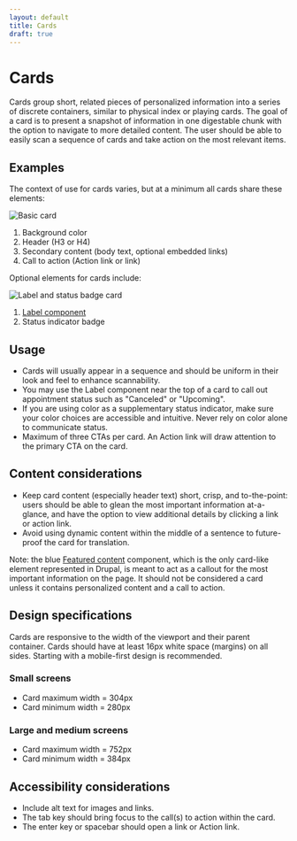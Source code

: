 ```yaml
---
layout: default
title: Cards
draft: true
---
```


# Cards

<p class="va-introtext">Cards group short, related pieces of personalized information into a series of discrete containers, similar to physical index or playing cards. The goal of a card is to present a snapshot of information in one digestable chunk with the option to navigate to more detailed content. The user should be able to easily scan a sequence of cards and take action on the most relevant items.</p>

## Examples

The context of use for cards varies, but at a minimum all cards share these elements:

![Basic card](/images/Basic-card.png) 

1. Background color
2. Header (H3 or H4)
3. Secondary content (body text, optional embedded links)
4. Call to action (Action link or link)

Optional elements for cards include:

![Label and status badge card](/images/Card-label-badge.png) 

1. [Label component](https://design.va.gov/components/labels)
2. Status indicator badge

## Usage

- Cards will usually appear in a sequence and should be uniform in their look and feel to enhance scannability.
- You may use the Label component near the top of a card to call out appointment status such as "Canceled" or "Upcoming".
- If you are using color as a supplementary status indicator, make sure your color choices are accessible and intuitive. Never rely on color alone to communicate status.
- Maximum of three CTAs per card. An Action link will draw attention to the primary CTA on the card.

## Content considerations

- Keep card content (especially header text) short, crisp, and to-the-point: users should be able to glean the most important information at-a-glance, and have the option to view additional details by clicking a link or action link.
- Avoid using dynamic content within the middle of a sentence to future-proof the card for translation.

Note: the blue [Featured content](https://design.va.gov/components/featured-content) component, which is the only card-like element represented in Drupal, is meant to act as a callout for the most important information on the page. It should not be considered a card unless it contains personalized content and a call to action.

## Design specifications

Cards are responsive to the width of the viewport and their parent container. Cards should have at least 16px white space (margins) on all sides. Starting with a mobile-first design is recommended. 

### Small screens
- Card maximum width = 304px
- Card minimum width = 280px

### Large and medium screens
- Card maximum width = 752px
- Card minimum width = 384px

## Accessibility considerations

- Include alt text for images and links.
- The tab key should bring focus to the call(s) to action within the card. 
- The enter key or spacebar should open a link or Action link.
